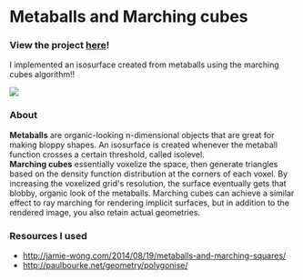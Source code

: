 # Metaballs and Marching cubes

### View the project [here](https://sknop8.github.io/Metaballs/)!

I implemented an isosurface created from metaballs using the marching cubes algorithm!!

![](https://github.com/sknop8/Project6-MarchingCubes-Implicit-Surfaces/blob/56b8d851539a0f394520f3b2d001a2f3826ead6e/mymetaballs.gif)

### About
**Metaballs** are organic-looking n-dimensional objects that are great for making bloppy shapes. An isosurface is created whenever the metaball function crosses a certain threshold, called isolevel.  
**Marching cubes** essentially voxelize the space, then generate triangles based on the density function distribution at the corners of each voxel. By increasing the voxelized grid's resolution, the surface eventually gets that blobby, organic look of the metaballs. Marching cubes can achieve a similar effect to ray marching for rendering implicit surfaces, but in addition to the rendered image, you also retain actual geometries.

### Resources I used
* http://jamie-wong.com/2014/08/19/metaballs-and-marching-squares/
* http://paulbourke.net/geometry/polygonise/

